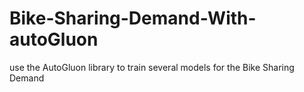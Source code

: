 # Bike-Sharing-Demand-With-autoGluon
use the AutoGluon library to train several models for the Bike Sharing Demand
